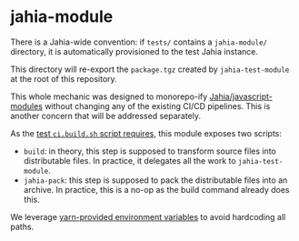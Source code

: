 # jahia-module

There is a Jahia-wide convention: if `tests/` contains a `jahia-module/` directory, it is automatically provisioned to the test Jahia instance.

This directory will re-export the `package.tgz` created by `jahia-test-module` at the root of this repository.

This whole mechanic was designed to monorepo-ify [Jahia/javascript-modules](https://github.com/Jahia/javascript-modules) without changing any of the existing CI/CD pipelines. This is another concern that will be addressed separately.

As the [test `ci.build.sh` script requires](https://github.com/Jahia/jahia-cypress/blob/41f0f5ccdc7228292ec4c72fb758f7f067314486/ci.build.sh#L29), this module exposes two scripts:

-   `build`: in theory, this step is supposed to transform source files into distributable files. In practice, it delegates all the work to `jahia-test-module`.
-   `jahia-pack`: this step is supposed to pack the distributable files into an archive. In practice, this is a no-op as the build command already does this.

We leverage [yarn-provided environment variables](https://yarnpkg.com/advanced/lifecycle-scripts#environment-variables) to avoid hardcoding all paths.

